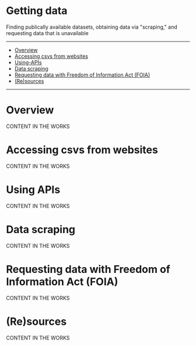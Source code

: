 Getting data
=========

Finding publically available datasets, obtaining data via "scraping," and requesting data that is unavailable

***

  - [Overview](#overview)
  - [Accessing csvs from websites](#accessing-csvs-from-websites)
  - [Using-APIs](#using-apis)
  - [Data scraping](#data-scraping)
  - [Requesting data with Freedom of Information Act (FOIA)](#requesting-data-with-the-freedom-of-information-act-(foia))
  - [(Re)sources](#(re)sources)

***

# **Overview**

CONTENT IN THE WORKS

# **Accessing csvs from websites**

CONTENT IN THE WORKS

# **Using APIs**

CONTENT IN THE WORKS

# **Data scraping**

CONTENT IN THE WORKS

# **Requesting data with Freedom of Information Act (FOIA)**

CONTENT IN THE WORKS

# **(Re)sources**

CONTENT IN THE WORKS
